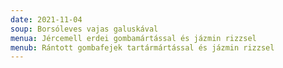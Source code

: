 ```yaml
---
date: 2021-11-04
soup: Borsóleves vajas galuskával
menua: Jércemell erdei gombamártással és jázmin rizzsel
menub: Rántott gombafejek tartármártással és jázmin rizzsel
---
```

